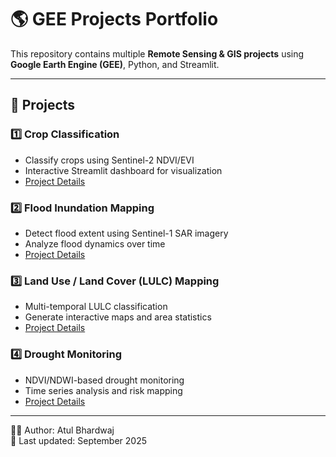 # 🌎 GEE Projects Portfolio

This repository contains multiple **Remote Sensing & GIS projects** using **Google Earth Engine (GEE)**, Python, and Streamlit.

---

## 🚀 Projects

### 1️⃣ Crop Classification
- Classify crops using Sentinel-2 NDVI/EVI
- Interactive Streamlit dashboard for visualization
- [Project Details](./Crop_Classification/README.md)

### 2️⃣ Flood Inundation Mapping
- Detect flood extent using Sentinel-1 SAR imagery
- Analyze flood dynamics over time
- [Project Details](./Flood_Inundation/README.md)

### 3️⃣ Land Use / Land Cover (LULC) Mapping
- Multi-temporal LULC classification
- Generate interactive maps and area statistics
- [Project Details](./LULC_Mapping/README.md)

### 4️⃣ Drought Monitoring
- NDVI/NDWI-based drought monitoring
- Time series analysis and risk mapping
- [Project Details](./Drought_Monitoring/README.md)

---

👨‍💻 Author: Atul Bhardwaj  
📅 Last updated: September 2025

